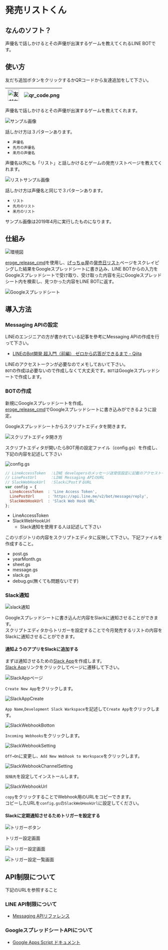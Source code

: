 # 発売リストくん 

## なんのソフト？

声優名で話しかけるとその声優が出演するゲームを教えてくれるLINE BOTです。

## 使い方

友だち追加ボタンをクリックするかQRコードから友達追加をして下さい。  

| <a href="https://line.me/R/ti/p/%40kox6824y"><img height="36" border="0" alt="友だち追加" src="https://scdn.line-apps.com/n/line_add_friends/btn/ja.png"></a> | ![qr_code.png](image/qr_code.png) |
|:---:|:---:|

声優名で話しかけるとその声優が出演するゲームを教えてくれます。  

![サンプル画像](image/sample_screen.png)

話しかけ方は３パターンあります。  

- `声優名`
- `先月の声優名`
- `来月の声優名`

声優名以外にも「リスト」と話しかけるとゲームの発売リストページを教えてくれます。

![リストサンプル画像](image/sample_list_screen.png)

話しかけ方は声優名と同じで３パターンあります。  

- `リスト`
- `先月のリスト`
- `来月のリスト`

サンプル画像は2019年4月に実行したものになります。

## 仕組み

![環境図](image/environment.jpg)

[eroge_release_cmd](https://github.com/dodonki1223/eroge_release_cmd)を使用し、[げっちゅ屋](http://www.getchu.com/top.html?gc=gc)の[発売日リスト](http://www.getchu.com/all/price.html?genre=pc_soft&year=2019&month=3&gage=&gall=all)ページをスクレイピングした結果をGoogleスプレッドシートに書き込み、LINE BOTからの入力をGoogleスプレッドシートで受け取り、受け取った内容を元にGoogleスプレッドシート内を検索し、見つかった内容をLINE BOTに返す。

![Googleスプレッドシート](image/sample_google_spread_sheet.png)

## 導入方法

### Messaging APIの設定

LINEのエンジニアの方が書かれている記事を參考にMessaging APIの作成を行って下さい。
- [LINEのBot開発 超入門（前編） ゼロから応答ができるまで - Qiita](https://qiita.com/nkjm/items/38808bbc97d6927837cd)  

LINEのアクセストークンが必要なのでメモしておいて下さい。  
`BOT`の作成は必要ないので作成しなくて大丈夫です。`BOT`はGoogleスプレッドシートで作成します。

### BOTの作成

新規にGoogleスプレッドシートを作成。  
[eroge_release_cmd](https://github.com/dodonki1223/eroge_release_cmd)でGoogleスプレッドシートに書き込みができるように設定。  
  
Googleスプレッドシートからスクリプトエディタを開きます。  

![スクリプトエディタ開き方](image/sample_open_script_editor.png)

スクリプトエディタが開いたらBOT用の設定ファイル（config.gs）を作成し、下記の内容を記述して下さい

![config.gs](image/config_setting.png)

```javascript
// LineAccessToken  ：LINE developersのメッセージ送受信設定に記載のアクセストークン
// LinePostUrl      ：LINE Messaging APIのURL
// SlackWebHookUrl  ：SlackにPostするURL
var config = {
  LineAccessToken  : 'Line Access Token',
  LinePostUrl      : 'https://api.line.me/v2/bot/message/reply',
  SlackWebHookUrl  : 'Slack Web Hook URL'
};
```

- LineAccessToken
- SlackWebHookUrl
    - Slack通知を使用する人は記述して下さい

このリポジトリの内容をスクリプトエディタに反映して下さい。下記ファイルを作成すること。  

- post.gs
- yearMonth.gs
- sheet.gs
- message.gs
- slack.gs
- debug.gs(無くても問題ないです)

### Slack通知

![slack通知](image/sample_slack_notice.png)

Googleスプレッドシートに書き込んだ内容をSlackに通知させることができます。  
スクリプトエディタからトリガーを設定することで今月発売するリストの内容をSlackに通知させることができます。

#### 通知ようのアプリをSlackに追加する

まずは通知させるための[Slack App](https://api.slack.com/apps)を作成します。  
[Slack App](https://api.slack.com/apps)リンクをクリックしてページに遷移して下さい。

![SlackAppページ](image/slack_api_app_page.png)

`Create New App`をクリックします。  

![SlackAppCreate](image/slack_api_app_create.png)

`App Name`,`Development Slack Warkspace`を記述して`Create App`をクリックします。

![SlackWebhookBotton](image/slack_webhook_button.png)

`Incoming Webhooks`をクリックします。  

![SlackWebhookSetting](image/slack_webhook_setting.png)

`Off→On`に変更し、`Add New Webhook to Workspace`をクリックします。

![SlackWebhookChannelSetting](image/slack_webhook_channel_setting.png)

`投稿先`を設定してインストールします。

![SlackWebhookUrl](image/slack_webhook_url.png)

`copy`をクリックすることでWebhook用のURLをコピーできます。  
コピーしたURLを`config.gs`の`SlackWebHookUrl`に設定してください。  

#### Slackに定期通知させるためトリガーを設定する

![トリガーボタン](image/sample_trigger_button.png)  

トリガー設定画面

![トリガー設定画面](image/sample_trigger_setting.png)

![トリガー設定一覧画面](image/sample_trigger_page.png)

## API制限について

下記のURLを参照すること

### LINE API制限について

- [Messaging APIリファレンス](https://developers.line.biz/ja/reference/messaging-api/)

### GoogleスプレッドシートAPIについて

- [Google Apps Script ドキュメント](https://developers.google.com/apps-script/guides/services/quotas)